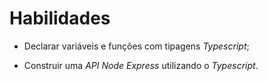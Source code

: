 # Habilidades

- Declarar variáveis e funções com tipagens _Typescript_;

- Construir uma _API Node Express_ utilizando o _Typescript_.
